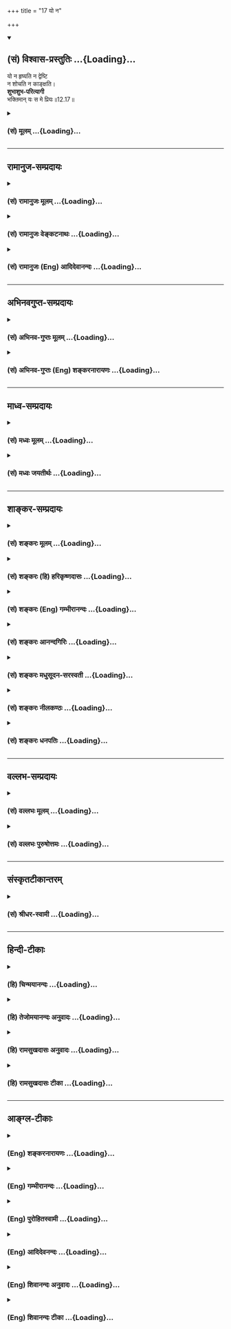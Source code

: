 +++
title = "17 यो न"

+++
<div class="js_include" newlevelforh1="2" title="(सं) विश्वास-प्रस्तुतिः" unfilled url="/mahAbhAratam/vyAsaH/shlokashaH/06-bhIShma-parva/03-bhagavad-gItA-parva/saMskRtam/vishvAsa-prastutiH/12_bhakti-yogaH/17_yo_na.md">
<details open><summary><h2>(सं) विश्वास-प्रस्तुतिः ...{Loading}...</h2></summary>

यो न हृष्यति न द्वेष्टि  
न शोचति न काङ्क्षति।  
**शुभाशुभ-परित्यागी**  
भक्तिमान् यः स मे प्रियः॥12.17॥
</details>
</div>
<div class="js_include collapsed" newlevelforh1="3" title="(सं) मूलम्" unfilled url="/mahAbhAratam/vyAsaH/shlokashaH/06-bhIShma-parva/03-bhagavad-gItA-parva/saMskRtam/mUlam/12_bhakti-yogaH/17_yo_na.md">
<details><summary><h3>(सं) मूलम् ...{Loading}...</h3></summary>

यो न हृष्यति न द्वेष्टि न शोचति न काङ्क्षति।  
शुभाशुभपरित्यागी भक्तिमान्यः स मे प्रियः।।12.17।।
</details>
</div>


_________________
## रामानुज-सम्प्रदायः
<div class="js_include collapsed" newlevelforh1="3" title="(सं) रामानुजः मूलम्" unfilled url="/mahAbhAratam/vyAsaH/shlokashaH/06-bhIShma-parva/03-bhagavad-gItA-parva/saMskRtam/rAmAnujaH/mUlam/12_bhakti-yogaH/17_yo_na.md">
<details><summary><h3>(सं) रामानुजः मूलम् ...{Loading}...</h3></summary>

।।12.17।।**यो न हृष्यति** यद् मनुष्याणां हर्षनिमित्तं प्रियजातं तत्
प्राप्य यः कर्मयोगी न हृष्यति; यत च अप्रिय तत् प्राप्य यो **न
द्वेष्टि;** यत् च मनुष्याणां शोकनिमित्तं भार्यापुत्रवित्तक्षयादिकं तत्
प्राप्य **न शोचति** तथाविधम् अप्राप्तं च न **काङ्क्षति;** यत् च
मनुष्याणां हर्षनिमित्तभार्यावित्तादि; तद् अप्राप्तं च न काङ्क्षति
इत्यर्थः। **शुभाशुभपरित्यागी** पापवत् पुण्यस्य अपि बन्धहेतुत्वाविशेषाद्
उभयपरित्यागी; **यः** एवंभूतो **भक्तिमान् स मे प्रियः।**

</details>
</div>
<div class="js_include collapsed" newlevelforh1="3" title="(सं) रामानुजः वेङ्कटनाथः" unfilled url="/mahAbhAratam/vyAsaH/shlokashaH/06-bhIShma-parva/03-bhagavad-gItA-parva/saMskRtam/rAmAnujaH/venkaTanAthaH/12_bhakti-yogaH/17_yo_na.md">
<details><summary><h3>(सं) रामानुजः वेङ्कटनाथः ...{Loading}...</h3></summary>

  
  
।।12.17।। अथ दैवादागतेष्वपि प्रियाप्रियेषु शोकहर्षाद्यभावोऽनागतेषु
निषिद्धव्यतिरिक्तेष्वपि वाञ्छारहितत्वं तत्कारणत्यागश्चोच्यतेयो न हृष्यति
इति श्लोकेन। हर्षामर्ष \[12।15\] इति पूर्वं पुरुषविशेषनिमित्तं हर्षादिकं
निषिद्धम् इह त्वर्थलाभादिनिमित्तमिति विशेष
इत्यभिप्रायेणाहयन्मनुव्याणामिति। यच्छब्दव्याख्यानरूपेणकर्मयोगी इत्यनेन
हर्षाभावहेतुः सूचितः। आत्मव्यतिरिक्तनिस्स्पृहो ह्ययमिति भावः। अद्वेष्टा
सर्वभूतानाम् \[12।13\] इत्युक्ताद्विशेषज्ञापनायाहयच्चाप्रियं
तत्प्राप्येति। हेत्वनागमने हर्षद्वेषशोकादेरभावस्य
सर्वजनसाधारणत्वाद्विकारहेतौ सति निर्विकारत्वं ह्यस्य विधेयो विशेष इति
ज्ञापनाय तत्तन्निमित्तकथनम्। मिथिलायां प्रदीप्तायां न मे किञ्चन
(ञ्चित्प्र) दह्यते \[म.भा.  
  
शास्त्रवेद्यमनिष्टसाधनं हि पापम्। श्रुतिश्च -- न सुकृतं न दुष्कृतम्
इत्युक्त्वा सर्वे पाप्मानोऽतो निवर्तन्ते \[छां.उ.8।4।1\] इति निगमनेन
सुकृतस्यापि पाप्मतामाह।  
  

</details>
</div>
<div class="js_include collapsed" newlevelforh1="3" title="(सं) रामानुजः (Eng) आदिदेवानन्दः" unfilled url="/mahAbhAratam/vyAsaH/shlokashaH/06-bhIShma-parva/03-bhagavad-gItA-parva/saMskRtam/rAmAnujaH/english/AdidevAnandaH/12_bhakti-yogaH/17_yo_na.md">
<details><summary><h3>(सं) रामानुजः (Eng) आदिदेवानन्दः ...{Loading}...</h3></summary>

12.17 He who does not 'rejoice', i.e., that Karma Yogin, who, on obtaining things which cause joy to man, does not rejoice; who does not
'hate', does not hate on obtaining anything undesriable; who is not
'grieved' by common sorrows which cause grief among men, as the loss of wife, son, fortune etc.; who 'does not desire' anything like wife, son,
fortune etc.; not already acired by him; who 'renounces good and evil,'
i.e., who renounces both merit and demerit because, like demert, merit also causes bondage, there being no difference between them in this respect - he who is like this and devoted to Me is dear to Me.

</details>
</div>


_________________
## अभिनवगुप्त-सम्प्रदायः
<div class="js_include collapsed" newlevelforh1="3" title="(सं) अभिनव-गुप्तः मूलम्" unfilled url="/mahAbhAratam/vyAsaH/shlokashaH/06-bhIShma-parva/03-bhagavad-gItA-parva/saMskRtam/abhinava-guptaH/mUlam/12_bhakti-yogaH/17_yo_na.md">
<details><summary><h3>(सं) अभिनव-गुप्तः मूलम् ...{Loading}...</h3></summary>

।।12.15 -- 12.20।। यस्मादित्यादि मे प्रिया इत्यन्तम्। अनिकेतः -- इदमेव
मया कर्तव्यम् इति यस्य नास्ति प्रतिज्ञा। यथाप्राप्तहेवाकितया
सुखदुःखादिकमुपभुञ्ज्ञानः परमेश्वरविषयसमावेशितहृदयः सुखेनैव प्राप्नोति
परमकैवल्यम् इति।  
  
।। शिवम्।।

</details>
</div>
<div class="js_include collapsed" newlevelforh1="3" title="(सं) अभिनव-गुप्तः (Eng) शङ्करनारायणः" unfilled url="/mahAbhAratam/vyAsaH/shlokashaH/06-bhIShma-parva/03-bhagavad-gItA-parva/saMskRtam/abhinava-guptaH/english/shankaranArAyaNaH/12_bhakti-yogaH/17_yo_na.md">
<details><summary><h3>(सं) अभिनव-गुप्तः (Eng) शङ्करनारायणः ...{Loading}...</h3></summary>

12.17 See Comment under 12.20

</details>
</div>


_________________
## माध्व-सम्प्रदायः
<div class="js_include collapsed" newlevelforh1="3" title="(सं) मध्वः मूलम्" unfilled url="/mahAbhAratam/vyAsaH/shlokashaH/06-bhIShma-parva/03-bhagavad-gItA-parva/saMskRtam/madhvaH/mUlam/12_bhakti-yogaH/17_yo_na.md">
<details><summary><h3>(सं) मध्वः मूलम् ...{Loading}...</h3></summary>

।।12.17।। Sri Madhvacharya did not comment on this sloka.,

</details>
</div>
<div class="js_include collapsed" newlevelforh1="3" title="(सं) मध्वः जयतीर्थः" unfilled url="/mahAbhAratam/vyAsaH/shlokashaH/06-bhIShma-parva/03-bhagavad-gItA-parva/saMskRtam/madhvaH/jayatIrthaH/12_bhakti-yogaH/17_yo_na.md">
<details><summary><h3>(सं) मध्वः जयतीर्थः ...{Loading}...</h3></summary>

।।12.17।। Sri Jayatirtha did not comment on this sloka.  
  

</details>
</div>


_________________
## शाङ्कर-सम्प्रदायः
<div class="js_include collapsed" newlevelforh1="3" title="(सं) शङ्करः मूलम्" unfilled url="/mahAbhAratam/vyAsaH/shlokashaH/06-bhIShma-parva/03-bhagavad-gItA-parva/saMskRtam/shankaraH/mUlam/12_bhakti-yogaH/17_yo_na.md">
<details><summary><h3>(सं) शङ्करः मूलम् ...{Loading}...</h3></summary>

।।12.17।। --,**यः न हृष्यति** इष्टप्राप्तौ; **न द्वेष्टि**
अनिष्टप्राप्तौ; **न शोचति** प्रियवियोगे; न च अप्राप्तं **काङ्क्षति;**
शुभाशुभे कर्मणी परित्यक्तुं शीलम् अस्य इति **शुभाशुभपरित्यागी भक्तिमान्
यः सः मे प्रियः**।।

</details>
</div>
<div class="js_include collapsed" newlevelforh1="3" title="(सं) शङ्करः (हि) हरिकृष्णदासः" unfilled url="/mahAbhAratam/vyAsaH/shlokashaH/06-bhIShma-parva/03-bhagavad-gItA-parva/saMskRtam/shankaraH/hindI/harikRShNadAsaH/12_bhakti-yogaH/17_yo_na.md">
<details><summary><h3>(सं) शङ्करः (हि) हरिकृष्णदासः ...{Loading}...</h3></summary>

।।12.17।। तथा --, जो इष्ट वस्तुकी प्राप्तिमें हर्ष नहीं मानता; अनिष्टकी
प्राप्तिमें द्वेष नहीं करता; प्रिय वस्तुका वियोग होनेपर शोक नहीं करता और
अप्राप्त वस्तुकी आकाङ्क्षा नहीं करता; ऐसा जो शुभ और अशुभ कर्मोंका त्याग
कर देनेवाला भक्तिमान् पुरुष है वह मेरा प्यारा है।

</details>
</div>
<div class="js_include collapsed" newlevelforh1="3" title="(सं) शङ्करः (Eng) गम्भीरानन्दः" unfilled url="/mahAbhAratam/vyAsaH/shlokashaH/06-bhIShma-parva/03-bhagavad-gItA-parva/saMskRtam/shankaraH/english/gambhIrAnandaH/12_bhakti-yogaH/17_yo_na.md">
<details><summary><h3>(सं) शङ्करः (Eng) गम्भीरानन्दः ...{Loading}...</h3></summary>

12.17 Yah, he who; na hrsyati, does not rejoice on getting a coveted
object; na dvesti, does not fret on getting an undesirable object; na
socati, does not lament on the loss of a dear one; and na kanksati, does
not hanker after an object not acired; subha-asubha-parityogi, who gives
up good and bad, who is apt to give up good and bad actions; bhaktiman,
who is full of devotion-he is dear to Me.

</details>
</div>
<div class="js_include collapsed" newlevelforh1="3" title="(सं) शङ्करः आनन्दगिरिः" unfilled url="/mahAbhAratam/vyAsaH/shlokashaH/06-bhIShma-parva/03-bhagavad-gItA-parva/saMskRtam/shankaraH/AnandagiriH/12_bhakti-yogaH/17_yo_na.md">
<details><summary><h3>(सं) शङ्करः आनन्दगिरिः ...{Loading}...</h3></summary>

।।12.17।। द्वेषहर्षादिराहित्यमपि ज्ञानिनो लक्षणमित्याह -- **किञ्चेति।**
सर्वारम्भपरित्यागीत्यनेन विहितकाम्यत्यागस्योक्तत्वाद्विहितादन्यत्र
मासङ्कोचीति विशिनष्टि -- **शुभाशुभेति।**

</details>
</div>
<div class="js_include collapsed" newlevelforh1="3" title="(सं) शङ्करः मधुसूदन-सरस्वती" unfilled url="/mahAbhAratam/vyAsaH/shlokashaH/06-bhIShma-parva/03-bhagavad-gItA-parva/saMskRtam/shankaraH/madhusUdana-sarasvatI/12_bhakti-yogaH/17_yo_na.md">
<details><summary><h3>(सं) शङ्करः मधुसूदन-सरस्वती ...{Loading}...</h3></summary>

।।12.17।। य इति। किंच समदुःखसुख इत्येतद्विवृणोति -- यो न हृष्यति
इष्टप्राप्तौ; न द्वेष्टि अनिष्टप्राप्तौ; न शोचति प्राप्तेष्टवियोगे; न
काङ्क्षति अप्राप्तेष्टसंयोगे। सर्वारम्भपरित्यागीत्येतद्विवृणोति --
शुभेति। शुभाशुभे सुखसाधनदुःखसाधने कर्मणी परित्यक्तुं शीलमस्येति
शुभाशुभपरित्यागी भक्तिमान्यः स मे प्रियः।

</details>
</div>
<div class="js_include collapsed" newlevelforh1="3" title="(सं) शङ्करः नीलकण्ठः" unfilled url="/mahAbhAratam/vyAsaH/shlokashaH/06-bhIShma-parva/03-bhagavad-gItA-parva/saMskRtam/shankaraH/nIlakaNThaH/12_bhakti-yogaH/17_yo_na.md">
<details><summary><h3>(सं) शङ्करः नीलकण्ठः ...{Loading}...</h3></summary>

।।12.17।। एतमेव श्लोकं व्याचष्टे त्रिभिः श्लोकैः -- **यो नेति।** इष्टलाभे
सति न हृष्यति। अनिष्टप्राप्तौ न द्वेष्टि। इष्टवियोगे सति न शोचति।
इष्टसंयोगमनिष्टपरिहारं वा न काङ्क्षति। अनपेक्षत्वात्। शुभं कल्याणं
पुण्यं अशुभममङ्गलं पापं च ते उभे परित्युक्तं शीलमस्य स शुभाशुभपरित्यागी।
एतेन शुचित्वं व्याख्यातम्। ,भक्तिमान्भक्तौ सततोद्युक्त इति दक्ष इत्यर्थः।

</details>
</div>
<div class="js_include collapsed" newlevelforh1="3" title="(सं) शङ्करः धनपतिः" unfilled url="/mahAbhAratam/vyAsaH/shlokashaH/06-bhIShma-parva/03-bhagavad-gItA-parva/saMskRtam/shankaraH/dhanapatiH/12_bhakti-yogaH/17_yo_na.md">
<details><summary><h3>(सं) शङ्करः धनपतिः ...{Loading}...</h3></summary>

।।12.17।। किंच हर्षादिराहित्यमपि तत्त्वविदो विशेषणमित्याशयेनाह -- य इति।
यत्तु एतमेव श्लोकं व्याचष्टे त्रिभिः श्लोकैर्य इति तुदपेक्ष्यम्।
भाष्योक्तरीत्याऽपौनरुक्त्यसंभवे व्याख्यानव्याख्येयकल्पनाया
अन्याय्यत्वात्। यः इष्टप्राप्तौ न हृष्यति हर्ष न प्राप्नोति।
अनिष्टप्राप्तौ न द्वेष्टि द्वेषं न करोति। अद्वेष्टा सर्वभूतानामित्यत्र
सर्वभूतेषु सामान्यद्वेषाभावः स्वाभाविक उक्तः; अत्र त्वनिष्टप्राप्तौ
तत्प्रत्युक्तद्वेषविशेषाभाव इत्यपौनक्त्यम्। प्रियवियोगे न शोचति शोकं
मानसं तापं नाङ्गीकरोति। अप्राप्तं च न काङ्क्षति। शुभाशुभे पुण्यतापे
कर्मणी परित्युक्तं शीलमस्येति तथा सर्वारम्भपरित्यागीत्यनेन
वेदोक्तनित्यनैमित्तिककाम्यकर्मातिरिक्तसर्वारम्भपरित्यागीति सर्वपदसंकोचो
माभूदित्यत उक्तं शुभाशुभपरित्यागीत्यनेन
वेदोक्तनित्यनैमित्तिककाम्यकर्मातिरिक्तसर्वारम्भपरित्यागीति सर्वपदसंकोचो
माभूदित्यत उक्तं शूभाशूभपरित्यागीति। भक्तिमान् यः स मे प्रियः।

</details>
</div>


_________________
## वल्लभ-सम्प्रदायः
<div class="js_include collapsed" newlevelforh1="3" title="(सं) वल्लभः मूलम्" unfilled url="/mahAbhAratam/vyAsaH/shlokashaH/06-bhIShma-parva/03-bhagavad-gItA-parva/saMskRtam/vallabhaH/mUlam/12_bhakti-yogaH/17_yo_na.md">
<details><summary><h3>(सं) वल्लभः मूलम् ...{Loading}...</h3></summary>

।।12.17।। किञ्च यो न हृष्यति न द्वेष्टि च। परस्य दुःखं सुखं वा दृष्ट्वा
प्राकृतवत् धनादिव्ययेऽपि न शोचति। न च तत्काङ्क्षति स्वभोगार्थंभगवानेव
प्रभुः सर्वं विदधाति; निजेच्छातः करिष्यति इति भावेन न प्रार्थयते;
चिन्तां वा न करोतीति। शुभाशुभपरित्यागी यः स भक्तिमान्मे प्रियः।

</details>
</div>
<div class="js_include collapsed" newlevelforh1="3" title="(सं) वल्लभः पुरुषोत्तमः" unfilled url="/mahAbhAratam/vyAsaH/shlokashaH/06-bhIShma-parva/03-bhagavad-gItA-parva/saMskRtam/vallabhaH/puruShottamaH/12_bhakti-yogaH/17_yo_na.md">
<details><summary><h3>(सं) वल्लभः पुरुषोत्तमः ...{Loading}...</h3></summary>

  
  
।।12.17।। किञ्च -- यो नेति। यः लौकिकप्रियाप्त्या न हृष्यति;
तथैवाप्रियादिना न द्वेष्टि तथाच सेवार्थवस्तुनाशे न शोचति; न
तदाकाङ्क्षति। शुभाशुभे स्वर्गनरकादिरूपे त्यजति। सर्वत्र भगवदिच्छां
ज्ञात्वा लीलात्वेन व्यवहरतीत्यर्थः। एतादृशो यो भक्तिमान् भक्तियुक्तः स
मे प्रियः।  
  

</details>
</div>


_________________
## संस्कृतटीकान्तरम्
<div class="js_include collapsed" newlevelforh1="3" title="(सं) श्रीधर-स्वामी" unfilled url="/mahAbhAratam/vyAsaH/shlokashaH/06-bhIShma-parva/03-bhagavad-gItA-parva/saMskRtam/shrIdhara-svAmI/12_bhakti-yogaH/17_yo_na.md">
<details><summary><h3>(सं) श्रीधर-स्वामी ...{Loading}...</h3></summary>

।।12.17।। किंच **-- येनेति।** प्रियं प्राप्य यो न हृष्यति; अप्रियं
प्राप्य यो न द्वेष्टि; इष्टार्थनाशे सति यो न शोचति; अप्राप्तमर्थं न
काङ्क्षति; शुभाशुभे पुण्यपापे परित्यक्तुं शीलं यस्य एवंभूतो भूत्वा यो
मद्भक्तिमान्स मे प्रियः।

</details>
</div>


_________________
## हिन्दी-टीकाः
<div class="js_include collapsed" newlevelforh1="3" title="(हि) चिन्मयानन्दः" unfilled url="/mahAbhAratam/vyAsaH/shlokashaH/06-bhIShma-parva/03-bhagavad-gItA-parva/hindI/chinmayAnandaH/12_bhakti-yogaH/17_yo_na.md">
<details><summary><h3>(हि) चिन्मयानन्दः ...{Loading}...</h3></summary>

।।12.17।। वह पुरुष परम भक्त कहलाता है जिसने मन और बुद्धि की अनात्म
उपाधियों तथा जगत् से अपने तादात्म्य को त्याग कर आनन्दस्वरूप आत्मा में
दृढ़ स्थिति प्राप्त कर ली है। अत यह स्वाभाविक ही है कि अनात्म जगत् से
होने वाले सुखदुखादिक अनुभव उसे किसी भी प्रकार से न आकर्षित कर सकते हैं
और न विचलित। इसे ही इस श्लोक में बताया गया है। सामान्य मनुष्य जगत् की सभी
वस्तुओं को वे जैसी हैं; वैसी ही नहीं देखता। उसे कोई वस्तु प्रिय होती है;
तो कोई अप्रिय। तत्पश्चात् वह प्रिय वस्तु की आकांक्षा या इच्छा करता है और
अप्रिय से द्वेष। इसके पश्चात्; तीसरा द्वन्द्व उत्पन्न होता हैं प्रवृत्ति
और निवृत्ति का; अर्थात् इच्छित वस्तु को प्राप्त करने के लिए और द्वेष्य
वस्तु को त्यागने के लिए वह प्रयत्न करता है। इसके परिणामस्वरूप इष्ट की
प्राप्ति होने पर वह हर्षित होता है; अन्यथा शोक करता है। ज्ञानी भक्त में
इन समस्त विकारों और प्रतिक्रियाओं का यहाँ अभाव बताया गया है। इसका कारण
यह है कि वह अपने परम आनन्दस्वरूप में स्थित होने के कारण बाह्य मिथ्या
वस्तुओं में सुख और दुख की कल्पना करके उनसे राग या द्वेष नहीं करता। राग
और द्वेष के द्वन्द्व के अभाव में हर्ष और शोक का स्वत अभाव हो जाता है। वह
भक्त जगत् को अपनी कल्पना की दृष्टि से न देखकर यथार्थ रूप में देखता
है। शभाशुभपरित्यागी जब मनुष्य अपने आनन्दस्वरूप को नहीं जानता है वह बाह्य
जगत् में सुख और शान्ति की खोज करता रहता है। उस स्थिति में; अपने राग और
द्वेष के कारण वस्तुओं की प्राप्ति के लिए शुभ और अशुभ (पुण्य और पाप)
दोनों ही प्रकार के कर्म करता है। परन्तु; भक्त के मन में राग और द्वेष
नहीं होने के कारण वह शुभ और अशुभ दोनों ही से मुक्त हो जाता है। इस प्रकार
हम देखते हैं कि उपर्युक्त श्लोक में प्रयुक्त सभी शब्दों का एक विशेष गूढ़
अभिप्राय है; अन्यथा केवल वाच्यार्थ को ही स्वीकार करने पर ऐसा प्रतीत होगा
कि ज्ञानी भक्त कोई शव अथवा पाषाण मात्र है; क्योंकि वह न इच्छा करता है और
न द्वेष न हर्षित होता है और न दुखी अर्थात् वह मृत पड़ा रहता है यह श्लोक
इस बात का अत्यन्त प्रभावी उदाहरण है कि धर्मशास्त्रों के शब्दों का
वाच्यार्थ उसके मर्म या प्रयोजन को स्पष्ट नहीं करता है। अत उनके
लक्ष्यार्थ पर विचार करना आवश्यक हो जाता है। इस श्लोक में वर्णित गुणें से
युक्त भक्त भगवान् को प्रिय होता है। यह श्लोक प्रस्तुत प्रकरण का चतुर्थ
भाग है; जिसमें ज्ञानी भक्त के और छ लक्षण बताये गये हैं। इस प्रकार अब तक
छब्बीस गुणों को बताया गया है; जो भक्त के स्वाभाविक लक्षण होते हैं।

</details>
</div>
<div class="js_include collapsed" newlevelforh1="3" title="(हि) तेजोमयानन्दः अनुवादः" unfilled url="/mahAbhAratam/vyAsaH/shlokashaH/06-bhIShma-parva/03-bhagavad-gItA-parva/hindI/tejomayAnandaH/anuvAdaH/12_bhakti-yogaH/17_yo_na.md">
<details><summary><h3>(हि) तेजोमयानन्दः अनुवादः ...{Loading}...</h3></summary>

।।12.17।। जो न हर्षित होता है और न द्वेष करता है; न शोक करता है और न
आकांक्षा; तथा जो शुभ और अशुभ को त्याग देता है, वह भक्तिमान् पुरुष मुझे
प्रिय है।।

</details>
</div>
<div class="js_include collapsed" newlevelforh1="3" title="(हि) रामसुखदासः अनुवादः" unfilled url="/mahAbhAratam/vyAsaH/shlokashaH/06-bhIShma-parva/03-bhagavad-gItA-parva/hindI/rAmasukhadAsaH/anuvAdaH/12_bhakti-yogaH/17_yo_na.md">
<details><summary><h3>(हि) रामसुखदासः अनुवादः ...{Loading}...</h3></summary>

।।12.17।। जो न कभी हर्षित होता है, न द्वेष करता है, न शोक करता है, न
कामना करता है और जो शुभ-अशुभ कर्मोंमें राग-द्वेषका त्यागी है, वह
भक्तिमान् मनुष्य मुझे प्रिय है।

</details>
</div>
<div class="js_include collapsed" newlevelforh1="3" title="(हि) रामसुखदासः टीका" unfilled url="/mahAbhAratam/vyAsaH/shlokashaH/06-bhIShma-parva/03-bhagavad-gItA-parva/hindI/rAmasukhadAsaH/TIkA/12_bhakti-yogaH/17_yo_na.md">
<details><summary><h3>(हि) रामसुखदासः टीका ...{Loading}...</h3></summary>

।।12.17।।***व्याख्या--*'यो न हृष्यति न द्वेष्टि न शोचति न
काङ्क्षति'--**मुख्य विकार चार हैं -- (1) राग, (2) द्वेष, (3) हर्ष और (4)
शोक **(टिप्पणी प₀ 656.2)**। सिद्ध भक्तमें ये चारों ही विकार नहीं होते।
उसका यह अनुभव होता है कि संसारका प्रतिक्षण वियोग हो रहा है और भगवान्से
कभी वियोग होता ही नहीं। संसारके साथ कभी संयोग था नहीं, है नहीं, रहेगा
नहीं और रह सकता भी नहीं। अतः संसारकी कोई,स्वतन्त्र सत्ता नहीं है -- इस
वास्तविकताका अनुभव कर लेनेके बाद (जडताका कोई सम्बन्ध न रहनेपर) भक्तका
केवल भगवान्के साथ अपने नित्यसिद्ध सम्बन्धका अनुभव अटलरूपसे रहता है। इस
कारण उसका अन्तःकरण राग-द्वेषादि विकारोंसे सर्वथा मुक्त होता है। भगवान्का
साक्षात्कार होनेपर ये विकार सर्वथा मिट जाते हैं।  
साधनावस्थामें भी साधक ज्यों-ज्यों साधनमें आगे बढ़ता है, त्यों-ही-त्यों
उसमें राग-द्वेषादि कम होते चले जाते हैं। जो कम होनेवाला होता है, वह
मिटनेवाला भी होता है। अतः जब साधनावस्थामें ही विकार कम होने लगते हैं, तब
सहज ही यह अनुमान लगाया जा सकता है कि सिद्धावस्थामें भक्तमें ये विकार
नहीं रहते, पूर्णतया मिट जाते हैं।  
हर्ष और शोक -- दोनों राग-द्वेषके ही परिणाम हैं। जिसके प्रति राग होता
है, उसके संयोगसे और जिसके प्रति द्वेष होता है, उसके वियोगसे 'हर्ष' होता
है। इसके विपरीत जिसके प्रति राग होता है, उसके वियोग या वियोगकी आशङ्कासे
और जिसके प्रति द्वेष होता है, उसके संयोग या संयोगकी आशङ्कासे 'शोक' होता
है। सिद्ध भक्तमें राग-द्वेषका अत्यन्ताभाव होनेसे स्वतः एक साम्यावस्था
निरन्तर रहती है। इसलिये वह विकारोंसे सर्वथा रहित होता है।  
जैसे रात्रिके समय अन्धकारमें दीपक जलानेकी कामना होती है; दीपक जलानेसे
हर्ष होता है, दीपक बुझानेवालेके प्रति द्वेष या क्रोध होता है और पुनः
दीपक कैसे जले -- ऐसी चिन्ता होती है। रात्रि होनेसे ये चारों बातें होती
हैं। परन्तु मध्याह्नका सूर्य तपता हो तो दीपक जलानेकी कामना नहीं होती,
दीपक जलानेसे हर्ष नहीं होता, दीपक बुझानेवालेके प्रति द्वेष या क्रोध नहीं
होता और (अँधेरा न होनेसे) प्रकाशके अभावकी चिन्ता भी नहीं होती। इसी
प्रकार भगवान्से विमुख और संसारके सम्मुख होनेसे शरीरनिर्वाह और सुखके लिये
अनुकूल पदार्थ, परिस्थिति आदिके मिलनेकी कामना होती है इनके मिलनेपर हर्ष
होता है; इनकी प्राप्तिमें बाधा पहुँचानेवालेके प्रति द्वेष या क्रोध होता
है; और इनके न मिलनेपर 'कैसे मिलें' ऐसी चिन्ता होती है। परन्तु जिसको
(मध्याह्नके सूर्यकी तरह) भगवत्प्राप्ति हो गयी है, उसमें ये विकार कभी
नहीं रहते। वह पूर्णकाम हो जाता है। अतः उसको संसारकी कोई आवश्यकता नहीं
रहती।  
**'शुभाशुभपरित्यागी'--**ममता, आसक्ति और फलेच्छासे रहित होकर ही शुभ
कर्म करनेके कारण भक्तके कर्म 'अकर्म' हो जाते हैं। इसलिये भक्तको शुभ
कर्मोंका भी त्यागी कहा गया है। राग-द्वेषका सर्वथा अभाव होनेके कारण उससे
अशुभ कर्म होते ही नहीं। अशुभ कर्मोंके होनेमें कामना, ममता, आसक्ति ही
प्रधान कारण हैं, और भक्तमें इनका सर्वथा अभाव होता है। इसलिये उसको अशुभ
कर्मोंका भी त्यागी कहा गया है। भक्त शुभ-कर्मोंसे तो राग नहीं करता और
अशुभ-कर्मोंसे द्वेष नहीं करता। उसके द्वारा स्वाभाविक शास्त्रविहित शुभ
कर्मोंका आचरण और अशुभ (निषिद्ध एवं काम्य) कर्मोंका त्याग होता है,
राग-द्वेषपूर्वक नहीं। राग-द्वेषका सर्वथा त्याग करनेवाला ही सच्चा त्यागी
है।  
मनुष्यको कर्म नहीं बाँधते, प्रत्युत कर्मोंमें राग-द्वेष ही बाँधते हैं।
भक्तके सम्पूर्ण कर्म राग-द्वेषरहित होते हैं, इसलिये वह शुभाशुभ सम्पूर्ण
कर्मोंका परित्यागी है।  
**'शुभाशुभपरित्यागी'** पदका अर्थ शुभ और अशुभ कर्मोंके फलका त्यागी भी
लिया जा सकता है। परन्तु इसी श्लोकके पूर्वार्धमें आये **'न हृष्यति न
द्वेष्टि न शोचति न काङ्क्षति'** पदोंका सम्बन्ध भी शुभ (अनुकूल) और अशुभ
(प्रतिकूल) कर्मफलके त्यागसे ही है। अतः यहाँ **'शुभाशुभपरित्यागी'** पदका
अर्थ शुभाशुभ कर्मफलका त्यागी माननेसे पुनरुक्ति-दोष आता है। इसलिये इस
पदका अर्थ शुभ एवं अशुभ कर्मोंमें राग-द्वेषका त्यागी ही मानना चाहिये।  
**'भक्तिमान्यः स मे प्रियः'--** भक्तकी भगवान्में अत्यधिक प्रियता रहती
है। उसके द्वारा स्वतः-स्वाभाविक भगवान्का चिन्त, स्मरण, भजन होता रहता है।
ऐसे भक्तको यहाँ **'भक्तिमान्'** कहा गया है। भक्तका भगवान्में अनन्य प्रेम
होता है; इसलिये वह भगवान्को प्रिय होता है।  
  
***सम्बन्ध--***अब आगेके दो श्लोकोंमें सिद्ध भक्तके दस लक्षणोंवाला
पाँचवाँ और अन्तिम प्रकरण कहते हैं।

</details>
</div>


_________________
## आङ्ग्ल-टीकाः
<div class="js_include collapsed" newlevelforh1="3" title="(Eng) शङ्करनारायणः" unfilled url="/mahAbhAratam/vyAsaH/shlokashaH/06-bhIShma-parva/03-bhagavad-gItA-parva/english/shankaranArAyaNaH/12_bhakti-yogaH/17_yo_na.md">
<details><summary><h3>(Eng) शङ्करनारायणः ...{Loading}...</h3></summary>

12.17. He, who neither delights no hates, nor grieves, nor craves; who has renounced both the good and the bad results \[of actions\] and is full of devotion \[to Me\]-he is dear to Me.

</details>
</div>
<div class="js_include collapsed" newlevelforh1="3" title="(Eng) गम्भीरानन्दः" unfilled url="/mahAbhAratam/vyAsaH/shlokashaH/06-bhIShma-parva/03-bhagavad-gItA-parva/english/gambhIrAnandaH/12_bhakti-yogaH/17_yo_na.md">
<details><summary><h3>(Eng) गम्भीरानन्दः ...{Loading}...</h3></summary>

12.17 He who does not rejoice, does not fret, does not lament, does not hanker; who gives up good and bad, who is filled with devotion-he is dear to Me.

</details>
</div>
<div class="js_include collapsed" newlevelforh1="3" title="(Eng) पुरोहितस्वामी" unfilled url="/mahAbhAratam/vyAsaH/shlokashaH/06-bhIShma-parva/03-bhagavad-gItA-parva/english/purohitasvAmI/12_bhakti-yogaH/17_yo_na.md">
<details><summary><h3>(Eng) पुरोहितस्वामी ...{Loading}...</h3></summary>

12.17 He who is beyond joy and hate, who neither laments nor desires, to whom good and evil fortunes are the same, such a one is My beloved.

</details>
</div>
<div class="js_include collapsed" newlevelforh1="3" title="(Eng) आदिदेवनन्दः" unfilled url="/mahAbhAratam/vyAsaH/shlokashaH/06-bhIShma-parva/03-bhagavad-gItA-parva/english/AdidevanandaH/12_bhakti-yogaH/17_yo_na.md">
<details><summary><h3>(Eng) आदिदेवनन्दः ...{Loading}...</h3></summary>

12.17 He who rejoices not, nor hates, nor grieves, nor desires, who renounces good and evil, who is full of devotion to me - dear to me is such a devotee.

</details>
</div>
<div class="js_include collapsed" newlevelforh1="3" title="(Eng) शिवानन्दः अनुवादः" unfilled url="/mahAbhAratam/vyAsaH/shlokashaH/06-bhIShma-parva/03-bhagavad-gItA-parva/english/shivAnandaH/anuvAdaH/12_bhakti-yogaH/17_yo_na.md">
<details><summary><h3>(Eng) शिवानन्दः अनुवादः ...{Loading}...</h3></summary>

12.17 He who neither rejoices, nor hates, nor grieves, nor desires,
renouncing good and evil, and who is full of devotion, is dear to Me.

</details>
</div>
<div class="js_include collapsed" newlevelforh1="3" title="(Eng) शिवानन्दः टीका" unfilled url="/mahAbhAratam/vyAsaH/shlokashaH/06-bhIShma-parva/03-bhagavad-gItA-parva/english/shivAnandaH/TIkA/12_bhakti-yogaH/17_yo_na.md">
<details><summary><h3>(Eng) शिवानन्दः टीका ...{Loading}...</h3></summary>

12.17 यः who; न not; हृष्यति rejoices; न not; द्वेष्टि hates; न not;
शोचति grieves; न not; काङ्क्षति desires; शुभाशुभपरित्यागी renouncing good and evil; भक्तिमान् full of devotion; यः who; सः he; मे to Me;
प्रियः dear.Commentary What is described in verse 13 is dealt with at length in this.He does not rejoice when he attains the desirable objects. He does not hate when he gets the undesirable objects. He does not grieve when he parts with his beloved objects. He does not desire the unattained.Subhasubhaparityagi Here is a further description of Sarvarambhaparityagi of verse 16. He who has renounced good and evil actions which produce pleasure and pain is a devotee of the Lord.Such a devotee or knower of Brahman; who is My own Self; is dear to Me.
(Cf.VII.17IX.29)

</details>
</div>
